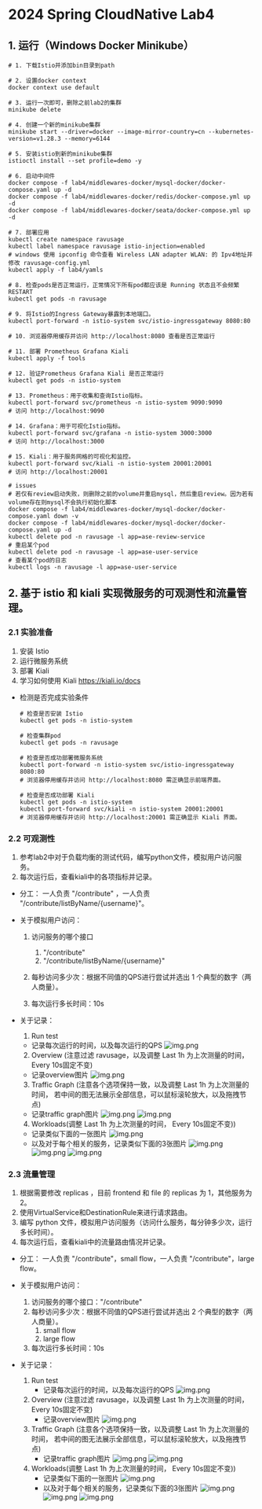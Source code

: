 # 2024 Spring CloudNative Lab4

## 1. 运行（Windows Docker Minikube）

```shell
# 1. 下载Istio并添加bin目录到path

# 2. 设置docker context
docker context use default

# 3. 运行一次即可，删除之前lab2的集群
minikube delete

# 4. 创建一个新的minikube集群
minikube start --driver=docker --image-mirror-country=cn --kubernetes-version=v1.28.3 --memory=6144

# 5. 安装istio到新的minikube集群
istioctl install --set profile=demo -y

# 6. 启动中间件
docker compose -f lab4/middlewares-docker/mysql-docker/docker-compose.yaml up -d
docker compose -f lab4/middlewares-docker/redis/docker-compose.yml up -d
docker compose -f lab4/middlewares-docker/seata/docker-compose.yml up -d

# 7. 部署应用
kubectl create namespace ravusage
kubectl label namespace ravusage istio-injection=enabled
# windows 使用 ipconfig 命令查看 Wireless LAN adapter WLAN: 的 Ipv4地址并修改 ravusage-config.yml
kubectl apply -f lab4/yamls

# 8. 检查pods是否正常运行，正常情况下所有pod都应该是 Running 状态且不会频繁 RESTART
kubectl get pods -n ravusage

# 9. 将Istio的Ingress Gateway暴露到本地端口。
kubectl port-forward -n istio-system svc/istio-ingressgateway 8080:80

# 10. 浏览器停用缓存并访问 http://localhost:8080 查看是否正常运行

# 11. 部署 Prometheus Grafana Kiali
kubectl apply -f tools

# 12. 验证Prometheus Grafana Kiali 是否正常运行
kubectl get pods -n istio-system

# 13. Prometheus：用于收集和查询Istio指标。
kubectl port-forward svc/prometheus -n istio-system 9090:9090
# 访问 http://localhost:9090

# 14. Grafana：用于可视化Istio指标。
kubectl port-forward svc/grafana -n istio-system 3000:3000
# 访问 http://localhost:3000

# 15. Kiali：用于服务网格的可视化和监控。
kubectl port-forward svc/kiali -n istio-system 20001:20001
# 访问 http://localhost:20001

# issues
# 若仅有review启动失败，则删除之前的volume并重启mysql，然后重启review。因为若有volume存在则mysql不会执行初始化脚本
docker compose -f lab4/middlewares-docker/mysql-docker/docker-compose.yaml down -v
docker compose -f lab4/middlewares-docker/mysql-docker/docker-compose.yaml up -d
kubectl delete pod -n ravusage -l app=ase-review-service
# 重启某个pod
kubectl delete pod -n ravusage -l app=ase-user-service
# 查看某个pod的日志
kubectl logs -n ravusage -l app=ase-user-service
```

## 2. 基于 istio 和 kiali 实现微服务的可观测性和流量管理。

### 2.1 实验准备

1. 安装 Istio
2. 运行微服务系统
3. 部署 Kiali
4. 学习如何使用 Kiali  https://kiali.io/docs

* 检测是否完成实验条件

    ```shell
    # 检查是否安装 Istio
    kubectl get pods -n istio-system
  
    # 检查集群pod
    kubectl get pods -n ravusage
  
    # 检查是否成功部署微服务系统
    kubectl port-forward -n istio-system svc/istio-ingressgateway 8080:80
    # 浏览器停用缓存并访问 http://localhost:8080 需正确显示前端界面。
  
    # 检查是否成功部署 Kiali
    kubectl get pods -n istio-system
    kubectl port-forward svc/kiali -n istio-system 20001:20001
    # 浏览器停用缓存并访问 http://localhost:20001 需正确显示 Kiali 界面。
    ```

### 2.2 可观测性

1. 参考lab2中对于负载均衡的测试代码，编写python文件，模拟用户访问服务。
2. 每次运行后，查看kiali中的各项指标并记录。

* 分工： 一人负责 "/contribute" ，一人负责 "/contribute/listByName/{username}"。
* 关于模拟用户访问：
  1. 访问服务的哪个接口
     1. "/contribute"
     2. "/contribute/listByName/{username}"

  2. 每秒访问多少次：根据不同值的QPS进行尝试并选出 1 个典型的数字（两人商量）。
  3. 每次运行多长时间：10s

* 关于记录：
  1. Run test
    * 记录每次运行的时间，以及每次运行的QPS
    ![img.png](image/run_test.png)
  2. Overview (注意过滤 ravusage，以及调整 Last 1h 为上次测量的时间， Every 10s固定不变)
    * 记录overview图片
    ![img.png](image/overview.png)
  3. Traffic Graph (注意各个选项保持一致，以及调整 Last 1h 为上次测量的时间， 若中间的图无法展示全部信息，可以鼠标滚轮放大，以及拖拽节点)
    * 记录traffic graph图片
    ![img.png](image/traffic_1.png)
    ![img.png](image/traffic_2.png)
  4. Workloads(调整 Last 1h 为上次测量的时间， Every 10s固定不变))
    * 记录类似下面的一张图片
    ![img.png](image/workloads.png)
    * 以及对于每个相关的服务，记录类似下面的3张图片
    ![img.png](image/workloads_per_image.png)
    ![img.png](image/workloads_per_1.png)
    ![img.png](image/workloads_per_2.png)

### 2.3 流量管理

1. 根据需要修改 replicas ，目前 frontend 和 file 的 replicas 为 1，其他服务为 2。
2. 使用VirtualService和DestinationRule来进行请求路由。
3. 编写 python 文件，模拟用户访问服务（访问什么服务，每分钟多少次，运行多长时间）。
4. 每次运行后，查看kiali中的流量路由情况并记录。

* 分工： 一人负责 "/contribute"，small flow，一人负责 "/contribute"，large flow。
* 关于模拟用户访问：
    1. 访问服务的哪个接口："/contribute"
    2. 每秒访问多少次：根据不同值的QPS进行尝试并选出 2 个典型的数字（两人商量）。
       1. small flow
       2. large flow
    3. 每次运行多长时间：10s

* 关于记录：
    1. Run test
       * 记录每次运行的时间，以及每次运行的QPS
         ![img.png](image/run_test.png)
    2. Overview (注意过滤 ravusage，以及调整 Last 1h 为上次测量的时间， Every 10s固定不变)
       * 记录overview图片
         ![img.png](image/overview.png)
    3. Traffic Graph (注意各个选项保持一致，以及调整 Last 1h 为上次测量的时间， 若中间的图无法展示全部信息，可以鼠标滚轮放大，以及拖拽节点)
       * 记录traffic graph图片
         ![img.png](image/traffic_1.png)
         ![img.png](image/traffic_2.png)
    4. Workloads(调整 Last 1h 为上次测量的时间， Every 10s固定不变))
       * 记录类似下面的一张图片
         ![img.png](image/workloads.png)
       * 以及对于每个相关的服务，记录类似下面的3张图片
         ![img.png](image/workloads_per_image.png)
         ![img.png](image/workloads_per_1.png)
         ![img.png](image/workloads_per_2.png)